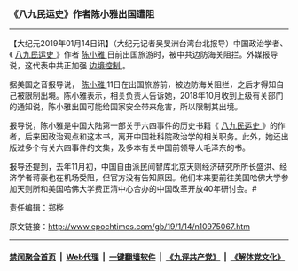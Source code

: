 ### 《八九民运史》作者陈小雅出国遭阻
------------------------

<p>
 【大纪元2019年01月14日讯】（大纪元记者吴旻洲台湾台北报导）中国政治学者、《
 <a href="http://www.epochtimes.com/gb/tag/%E5%85%AB%E4%B9%9D%E6%B0%91%E8%BF%90%E5%8F%B2.html">
  八九民运史
 </a>
 》作者
 <a href="http://www.epochtimes.com/gb/tag/%E9%99%88%E5%B0%8F%E9%9B%85.html">
  陈小雅
 </a>
 日前出国旅游时，被中共边防海关阻拦。外媒报导说，这代表中共正加强
 <a href="http://www.epochtimes.com/gb/tag/%E8%BE%B9%E5%A2%83%E6%8E%A7%E5%88%B6.html">
  边境控制
 </a>
 。
</p>
<p>
 据美国之音报导说，
 <a href="http://www.epochtimes.com/gb/tag/%E9%99%88%E5%B0%8F%E9%9B%85.html">
  陈小雅
 </a>
 11日在出国旅游前，被边防海关阻拦，之后才得知自己被限制出境。陈小雅表示，相关负责人告诉她，2018年10月收到上级有关部门的通知说，陈小雅出国可能给国家安全带来危害，所以限制其出境。
</p>
<p>
 报导说，陈小雅是中国大陆第一部关于六四事件的历史书籍《
 <a href="http://www.epochtimes.com/gb/tag/%E5%85%AB%E4%B9%9D%E6%B0%91%E8%BF%90%E5%8F%B2.html">
  八九民运史
 </a>
 》的作者，后来因政治观点和这本书，离开中国社科院政治学的相关职务。此外，她还出版过多个有关六四事件的文集，及多本有关中国前领导人毛泽东的书。
</p>
<p>
 报导还提到，去年11月初，中国自由派民间智库北京天则经济研究所所长盛洪、经济学者蒋豪也在机场受阻，但官方没有告知原因。他们本来要前往美国哈佛大学参加天则所和美国哈佛大学费正清中心合办的中国改革开放40年研讨会。#
</p>
<p>
 责任编辑：郑桦
</p>

原文链接：http://www.epochtimes.com/gb/19/1/14/n10975067.htm


------------------------
#### [禁闻聚合首页](https://github.com/gfw-breaker/banned-news/blob/master/README.md) &nbsp;|&nbsp; [Web代理](https://github.com/gfw-breaker/open-proxy/blob/master/README.md) &nbsp;|&nbsp; [一键翻墙软件](https://github.com/gfw-breaker/nogfw/blob/master/README.md) &nbsp;|&nbsp; [《九评共产党》](https://github.com/gfw-breaker/9ping.md/blob/master/README.md#九评之一评共产党是什么) &nbsp;|&nbsp; [《解体党文化》](https://github.com/gfw-breaker/jtdwh.md/blob/master/README.md#绪论)